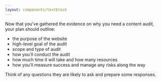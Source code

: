 ```yaml
---
layout: components/textblock
---
```


Now that you've gathered the evidence on why you need a content audit, your plan should outline:
- the purpose of the website
- high-level goal of the audit
- scope and type of audit
- how you'll conduct the audit
- how much time it will take and how many resources
- how you'll measure success and manage any risks along the way

Think of any questions they are likely to ask and prepare some responses.
